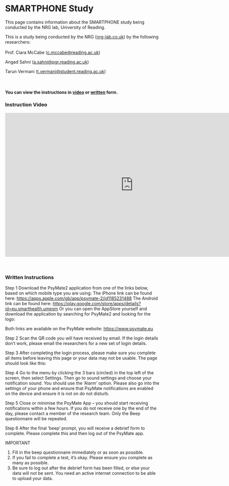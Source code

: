 # SMARTPHONE Study
This page contains information about the SMARTPHONE study being conducted by the NRG lab, University of Reading. <br>

This is a study being conducted by the NRG ([nrg-lab.co.uk](https://www.nrg-lab.co.uk/)) by the following researchers:<br><br>
Prof. Ciara McCabe (<a href="mailto:c.mccabe@reading.ac.uk">c.mccabe@reading.ac.uk</a>) 

Angad Sahni (<a href="mailto:a.sahni@pgr.reading.ac.uk">a.sahni@pgr.reading.ac.uk</a>) 

Tarun Vermani (<a href="mailto:t.vermani@student.reading.ac.uk">t.vermani@student.reading.ac.uk</a>)

<br>

#### You can view the instructions in [<u>video</u>](README.md#instruction-video) or [<u>written</u>](README.md#instruction-video) form. 


### Instruction Video

<iframe width="836" height="470" src="https://www.youtube.com/embed/AivE2o9IXr4" title="University of Reading || PsyMate2 || SMARTPHONE Study Instructions" frameborder="0" allow="accelerometer; autoplay; clipboard-write; encrypted-media; gyroscope; picture-in-picture" allowfullscreen></iframe>

<br>
<br>
<br>

### Written Instructions

Step 1 
Download the PsyMate2 application from one of the links below, based on which mobile type you are using:
The iPhone link can be found here: https://apps.apple.com/gb/app/psymate-2/id1185231488
The Android link can be found here: https://play.google.com/store/apps/details?id=eu.smarthealth.umesm
Or you can open the AppStore yourself and download the application by searching for PsyMate2 and looking for the logo:
 
 





Both links are available on the PsyMate website: https://www.psymate.eu

Step 2 
Scan the QR code you will have received by email. If the login details don’t work, please email the researchers for a new set of login details. 

Step 3
After completing the login process, please make sure you complete all items before leaving this page or your data may not be usable. 
The page should look like this:  


















Step 4 
Go to the menu by clicking the 3 bars (circled) in the top left of the screen, then select Settings. Then go to sound settings and choose your notification sound. You should use the ‘Alarm’ option.
Please also go into the settings of your phone and ensure that PsyMate notifications are enabled on the device and ensure it is not on do not disturb. 




Step 5 
Close or minimise the PsyMate App – you should start receiving notifications within a few hours. If you do not receive one by the end of the day, please contact a member of the research team. Only the Beep questionnaire will be repeated.

Step 6
After the final ‘beep’ prompt, you will receive a debrief form to complete. Please complete this and then log out of the PsyMate app.

IMPORTANT
1.	Fill in the beep questionnaire immediately or as soon as possible.
2.	If you fail to complete a test, it’s okay. Please ensure you complete as many as possible. 
3.	Be sure to log out after the debrief form has been filled, or else your data will not be sent. You need an active internet connection to be able to upload your data.

